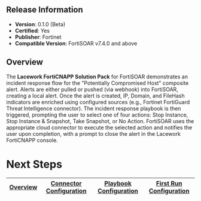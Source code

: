 ## Release Information

- **Version**:  0.1.0 (Beta)
- **Certified**: Yes 
- **Publisher**: Fortinet 
- **Compatible Version**: FortiSOAR v7.4.0 and above

## Overview

The **Lacework FortiCNAPP Solution Pack** for FortiSOAR demonstrates an incident response flow for the "Potentially Compromised Host" composite alert. Alerts are either pulled or pushed (via webhook) into FortiSOAR, creating a local alert. Once the alert is created, IP, Domain, and FileHash indicators are enriched using configured sources (e.g., Fortinet FortiGuard Threat Intelligence connector). The incident response playbook is then triggered, prompting the user to select one of four actions: Stop Instance, Stop Instance & Snapshot, Take Snapshot, or No Action. FortiSOAR uses the appropriate cloud connector to execute the selected action and notifies the user upon completion, with a prompt to close the alert in the Lacework FortiCNAPP console.

# Next Steps 
 
| [Overview](https://github.com/credibleforce/solution-pack-lacework-forticnapp/blob/develop/docs/setup.md#overview) | [Connector Configuration](https://github.com/credibleforce/solution-pack-lacework-forticnapp/blob/develop/docs/setup.md#fortisoar-connector-configuration) | [Playbook Configuration](https://github.com/credibleforce/solution-pack-lacework-forticnapp/blob/develop/docs/setup.md#playbook-configuration) | [First Run Configuration](https://github.com/credibleforce/solution-pack-lacework-forticnapp/blob/develop/docs/setup.md#first-run-configuration) |
|--------------------------------------------|----------------------------------------------|------------------------|------------------------------|